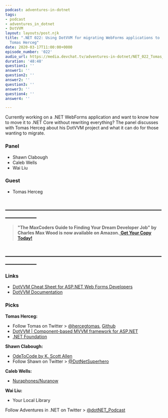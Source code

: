 ```yaml
---
podcast: adventures-in-dotnet
tags:
- podcast
- adventures_in_dotnet
- DotVVM
layout: layouts/post.njk
title: ".NET 022: Using DotVVM for migrating WebForms applications to .NET Core with
  Tomas Herceg"
date: 2020-03-17T11:00:00+0000
episode_number: '022'
audio_url: https://media.devchat.tv/adventures-in-dotnet/NET_022_Tomas_Herceg.mp3
duration: '48:48'
question1: ''
answer1: ''
question2: ''
answer2: ''
question3: ''
answer3: ''
question4: ''
answer4: ''

---
```

Currently working on a .NET WebForms application and want to know how to move it to .NET Core without rewriting everything? The panel discusses with Tomas Herceg about his DotVVM project and what it can do for those wanting to migrate.

### **Panel**

* Shawn Clabough
* Caleb Wells​
* Wai Liu

### **Guest**

* Tomas Herceg

## **____________________________________________________________**

> **"The MaxCoders Guide to Finding Your Dream Developer Job" by Charles Max Wood is now available on Amazon.**[ **Get Your Copy Today!**](https://www.amazon.com/gp/product/B081MBL5C9/ref=as_li_ss_tl?ie=UTF8&linkCode=sl1&tag=devchattv-20&linkId=9d61363241636e2546ef46abba198746&language=en_US)

## **____________________________________________________________**

### **Links**

* [DotVVM Cheat Sheet for ASP.NET Web Forms Developers](https://www.dotvvm.com/webforms)
* [DotVVM Documentation](https://www.dotvvm.com/docs/latest)

### **Picks**

**Tomas Herceg:**

* Follow Tomas on Twitter > [@hercegtomas](https://twitter.com/hercegtomas), [Github](https://github.com/riganti/dotvvm)
* [DotVVM | Component-based MVVM framework for ASP.NET](https://www.dotvvm.com/)
* [.NET Foundation](https://dotnetfoundation.org/)

**Shawn Clabough:**

* [OdeToCode by K. Scott Allen](https://odetocode.com/)
* Follow Shawn on Twitter > [@DotNetSuperhero](https://twitter.com/DotNetSuperhero)

**Caleb Wells:**

* [Nuraphones/Nuranow](https://www.nuraphone.com/products/nuranow)

**Wai Liu:**

* Your Local Library

Follow Adventures in .NET on Twitter > [@dotNET_Podcast](https://twitter.com/dotNET_Podcast)